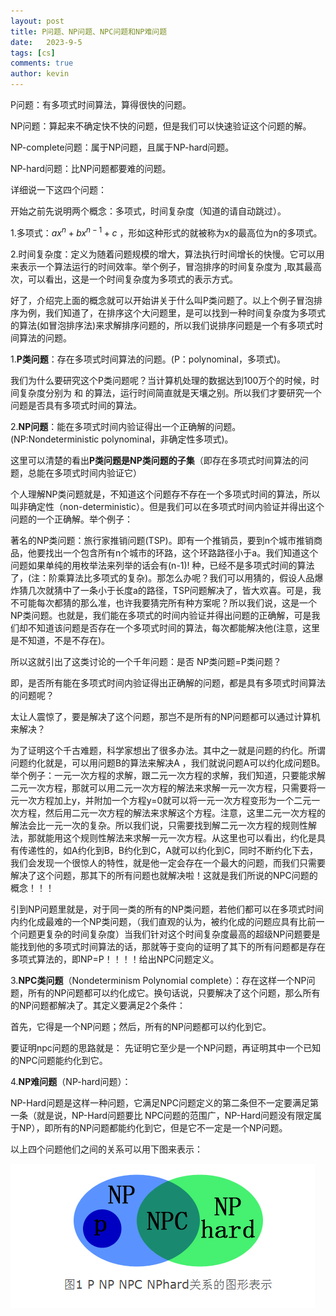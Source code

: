 ```yaml
---
layout: post
title: P问题、NP问题、NPC问题和NP难问题
date:   2023-9-5
tags: [cs]
comments: true
author: kevin
---
```




P问题：有多项式时间算法，算得很快的问题。

NP问题：算起来不确定快不快的问题，但是我们可以快速验证这个问题的解。

NP-complete问题：属于NP问题，且属于NP-hard问题。

NP-hard问题：比NP问题都要难的问题。

<!--more-->

详细说一下这四个问题：

开始之前先说明两个概念：多项式，时间复杂度（知道的请自动跳过）。

1.多项式：$ax^n + bx^{n-1}+c$ ，形如这种形式的就被称为x的最高位为n的多项式。

2.时间复杂度：定义为随着问题规模的增大，算法执行时间增长的快慢。它可以用来表示一个算法运行的时间效率。举个例子，冒泡排序的时间复杂度为 ,取其最高次，可以看出，这是一个时间复杂度为多项式的表示方式。

好了，介绍完上面的概念就可以开始讲关于什么叫P类问题了。以上个例子冒泡排序为例，我们知道了，在排序这个大问题里，是可以找到一种时间复杂度为多项式的算法(如冒泡排序法)来求解排序问题的，所以我们说排序问题是一个有多项式时间算法的问题。

1.**P类问题**：存在多项式时间算法的问题。(P：polynominal，多项式)。

我们为什么要研究这个P类问题呢？当计算机处理的数据达到100万个的时候，时间复杂度分别为 和 的算法，运行时间简直就是天壤之别。所以我们才要研究一个问题是否具有多项式时间的算法。

2.**NP问题**：能在多项式时间内验证得出一个正确解的问题。(NP:Nondeterministic polynominal，非确定性多项式)。

这里可以清楚的看出**P类问题是NP类问题的子集**（即存在多项式时间算法的问题，总能在多项式时间内验证它）

个人理解NP类问题就是，不知道这个问题存不存在一个多项式时间的算法，所以叫非确定性（non-deterministic）。但是我们可以在多项式时间内验证并得出这个问题的一个正确解。举个例子：

著名的NP类问题：旅行家推销问题(TSP)。即有一个推销员，要到n个城市推销商品，他要找出一个包含所有n个城市的环路，这个环路路径小于a。我们知道这个问题如果单纯的用枚举法来列举的话会有(n-1)! 种，已经不是多项式时间的算法了，(注：阶乘算法比多项式的复杂)。那怎么办呢？我们可以用猜的，假设人品爆炸猜几次就猜中了一条小于长度a的路径，TSP问题解决了，皆大欢喜。可是，我不可能每次都猜的那么准，也许我要猜完所有种方案呢？所以我们说，这是一个NP类问题。也就是，我们能在多项式的时间内验证并得出问题的正确解，可是我们却不知道该问题是否存在一个多项式时间的算法，每次都能解决他(注意，这里是不知道，不是不存在)。

所以这就引出了这类讨论的一个千年问题：是否 NP类问题=P类问题？

即，是否所有能在多项式时间内验证得出正确解的问题，都是具有多项式时间算法的问题呢？

太让人震惊了，要是解决了这个问题，那岂不是所有的NP问题都可以通过计算机来解决？

为了证明这个千古难题，科学家想出了很多办法。其中之一就是问题的约化。所谓问题约化就是，可以用问题B的算法来解决A ，我们就说问题A可以约化成问题B。举个例子：一元一次方程的求解，跟二元一次方程的求解，我们知道，只要能求解二元一次方程，那就可以用二元一次方程的解法来求解一元一次方程，只需要将一元一次方程加上y，并附加一个方程y=0就可以将一元一次方程变形为一个二元一次方程，然后用二元一次方程的解法来求解这个方程。注意，这里二元一次方程的解法会比一元一次的复杂。所以我们说，只需要找到解二元一次方程的规则性解法，那就能用这个规则性解法来求解一元一次方程。从这里也可以看出，约化是具有传递性的，如A约化到B，B约化到C，A就可以约化到C，同时不断约化下去，我们会发现一个很惊人的特性，就是他一定会存在一个最大的问题，而我们只需要解决了这个问题，那其下的所有问题也就解决啦！这就是我们所说的NPC问题的概念！！！

引到NP问题里就是，对于同一类的所有的NP类问题，若他们都可以在多项式时间内约化成最难的一个NP类问题，（我们直观的认为，被约化成的问题应具有比前一个问题更复杂的时间复杂度）当我们针对这个时间复杂度最高的超级NP问题要是能找到他的多项式时间算法的话，那就等于变向的证明了其下的所有问题都是存在多项式算法的，即NP=P！！！！给出NPC问题定义。

3.**NPC类问题**（Nondeterminism Polynomial complete）：存在这样一个NP问题，所有的NP问题都可以约化成它。换句话说，只要解决了这个问题，那么所有的NP问题都解决了。其定义要满足2个条件： 

首先，它得是一个NP问题；然后，所有的NP问题都可以约化到它。

要证明npc问题的思路就是： 先证明它至少是一个NP问题，再证明其中一个已知的NPC问题能约化到它。

4.**NP难问题**（NP-hard问题）：

NP-Hard问题是这样一种问题，它满足NPC问题定义的第二条但不一定要满足第一条（就是说，NP-Hard问题要比 NPC问题的范围广，NP-Hard问题没有限定属于NP），即所有的NP问题都能约化到它，但是它不一定是一个NP问题。

以上四个问题他们之间的关系可以用下图来表示：

![p、np、npc、nphard](https://raw.githubusercontent.com/Promin3/Promin3.github.io/main/images/20150727214918014.png)